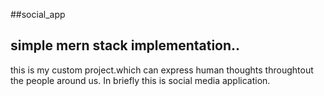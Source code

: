##social_app
## simple mern stack implementation.. 
this is my custom project.which can express human thoughts throughtout the people around us.
In briefly this is  social media application.
